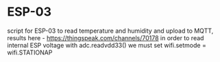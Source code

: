 # ESP-03
script for ESP-03 to read temperature and humidity and upload to MQTT, results here - https://thingspeak.com/channels/70178
in order to read internal ESP voltage with adc.readvdd33() we must set wifi.setmode = wifi.STATIONAP
